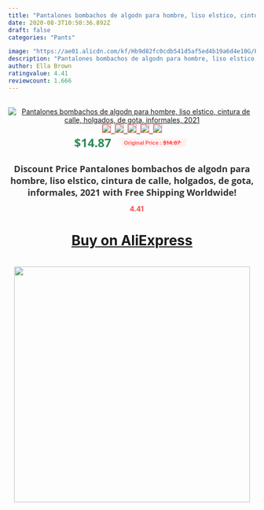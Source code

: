 ```yaml
---
title: "Pantalones bombachos de algodn para hombre, liso elstico, cintura de calle, holgados, de gota, informales, 2021"
date: 2020-08-3T10:50:36.892Z
draft: false
categories: "Pants"

image: "https://ae01.alicdn.com/kf/Hb9d82fc0cdb541d5af5ed4b19a6d4e10G/Pantalones-bombachos-de-algodn-para-hombre-liso-elstico-cintura-de-calle-holgados-de-gota-informales-2021.jpg"
description: "Pantalones bombachos de algodn para hombre, liso elstico, cintura de calle, holgados, de gota, informales, 2021"
author: Ella Brown
ratingvalue: 4.41
reviewcount: 1.666
---
```

<br>
<div style="text-align: center;">
<a href="https://s.click.aliexpress.com/e/_A4CUep" target="_blank" rel="nofollow noopener noreferrer"><img alt="Pantalones bombachos de algodn para hombre, liso elstico, cintura de calle, holgados, de gota, informales, 2021" class="magnifier-image" src="https://ae01.alicdn.com/kf/Hb9d82fc0cdb541d5af5ed4b19a6d4e10G/Pantalones-bombachos-de-algodn-para-hombre-liso-elstico-cintura-de-calle-holgados-de-gota-informales-2021.jpg_640x640.jpg">
<br>
<img style="border:1px solid salmon" src="https://ae01.alicdn.com/kf/Hb9d82fc0cdb541d5af5ed4b19a6d4e10G/Pantalones-bombachos-de-algodn-para-hombre-liso-elstico-cintura-de-calle-holgados-de-gota-informales-2021.jpg_120x120.jpg">&nbsp;&nbsp;<img style="border:1px solid salmon" src="https://ae01.alicdn.com/kf/Ha0a8de51db144fa68b65387d7fb3a125Z/Pantalones-bombachos-de-algodn-para-hombre-liso-elstico-cintura-de-calle-holgados-de-gota-informales-2021.jpg_120x120.jpg">&nbsp;&nbsp;<img style="border:1px solid salmon" src="https://ae01.alicdn.com/kf/Hdc70d10fd2f941769110cc1524e653e3y/Pantalones-bombachos-de-algodn-para-hombre-liso-elstico-cintura-de-calle-holgados-de-gota-informales-2021.jpg_120x120.jpg">&nbsp;&nbsp;<img style="border:1px solid salmon" src="_120x120.jpg">&nbsp;&nbsp;<img style="border:1px solid salmon" src="https://ae01.alicdn.com/kf/H4e73cacbece34540a6fb62391acc81fbD/Pantalones-bombachos-de-algodn-para-hombre-liso-elstico-cintura-de-calle-holgados-de-gota-informales-2021.jpg_120x120.jpg"></a></div><br0>
<div style="text-align: center;"><span style="background-color: white; border: 0px; box-sizing: border-box; color: seagreen; display: inline-block; font-family: &quot;open sans&quot; , &quot;arial&quot; , &quot;helvetica&quot; , sans-serif , &quot;heiti&quot;; font-size: 24px; font-stretch: inherit; font-weight: 700; line-height: inherit; margin: 0px 10px 0px 0px; padding: 0px; vertical-align: middle;">$14.87 </span>
<span style="background: rgb(255 , 241 , 241); border-radius: 3px; border: 0px; box-sizing: border-box; color: #ff4747; display: inline-block; font-family: inherit; font-size: 12px; font-stretch: inherit; font-style: inherit; font-variant: inherit; font-weight: 600; line-height: inherit; margin: 0px; padding: 2px 5px; transform: scale(0.9); vertical-align: middle;">Original Price : <b style="text-decoration: line-through;">$14.87 </b> &nbsp;&nbsp;</span></div>
<h1 style="color: #333333; display: inline-block; font-family: &quot;open sans&quot; , &quot;arial&quot; , &quot;helvetica&quot; , sans-serif , &quot;heiti&quot;; font-size: 18px; font-stretch: inherit; font-weight: 700; text-align: center;">Discount Price Pantalones bombachos de algodn para hombre, liso elstico, cintura de calle, holgados, de gota, informales, 2021 with Free Shipping Worldwide!</h1>
<div style="color: #ff4747; text-align: center;">
<img src="https://4.bp.blogspot.com/-M0ZcTcb-5uY/XleCXlxnR4I/AAAAAAAAAEc/OrjgMkXV1oMQFaCRZj5HQwOCBcu3w1FegCPcBGAYYCw/s1600/star.png" style="height: 15px;">&nbsp;<b>4.41</b></div>
<div class="button_cont" align="center"><a class="buynow_a" href="https://s.click.aliexpress.com/e/_A4CUep" target="_blank" rel="nofollow noopener noreferrer"><H1>Buy on AliExpress</H1></a></div><br>
<div class="separator" style="clear: both; text-align: center;">
<img src="https://lh3.googleusercontent.com/-pTy5HemUv9M/XlePHvY0dAI/AAAAAAAAAE4/0nX5iRUoIWY8eMW9Dpxeirr157OZliDIgCLcBGAsYHQ/s1600/badge.gif" width="480">
</div>
